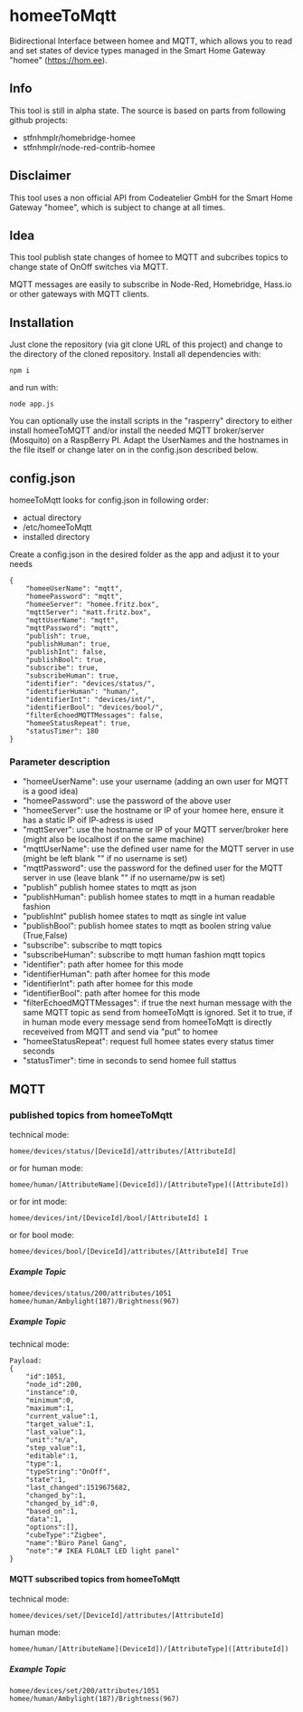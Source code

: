 # homeeToMqtt
Bidirectional Interface between homee and MQTT, which allows you to read and set states of device types managed in the Smart Home Gateway "homee" (https://hom.ee). 

## Info
This tool is still in alpha state.
The source is based on parts from following github projects:

* stfnhmplr/homebridge-homee
* stfnhmplr/node-red-contrib-homee

## Disclaimer
This tool uses a non official API from Codeatelier GmbH for the Smart Home Gateway "homee", which is subject to change at all times.

## Idea
This tool publish state changes of homee to MQTT and subcribes topics to change state of OnOff switches via MQTT.

MQTT messages are easily to subscribe in Node-Red, Homebridge, Hass.io or other gateways with MQTT clients.

## Installation
Just clone the repository (via git clone URL of this project) and change to the directory of the cloned repository.
Install all dependencies with:

    npm i

and run with:

    node app.js
    
You can optionally use the install scripts in the "rasperry" directory to either install homeeToMQTT and/or install the needed MQTT broker/server (Mosquito) on a RaspBerry PI. Adapt the UserNames and the hostnames in the file itself or change later on in the config.json described below.

## config.json
homeeToMqtt looks for config.json in following order:
 - actual directory
 - /etc/homeeToMqtt
 - installed directory

Create a config.json in the desired folder as the app and adjust it to your needs

    {
        "homeeUserName": "mqtt",
        "homeePassword": "mqtt",
        "homeeServer": "homee.fritz.box",
        "mqttServer": "matt.fritz.box",
        "mqttUserName": "mqtt",
        "mqttPassword": "mqtt",
        "publish": true,
        "publishHuman": true,        
        "publishInt": false,
        "publishBool": true,
        "subscribe": true,
        "subscribeHuman": true,
        "identifier": "devices/status/",
        "identifierHuman": "human/",
        "identifierInt": "devices/int/",
        "identifierBool": "devices/bool/",
        "filterEchoedMQTTMessages": false,
        "homeeStatusRepeat": true,
        "statusTimer": 180
    }

### Parameter description
- "homeeUserName": use your username (adding an own user for MQTT is a good idea)
- "homeePassword": use the password of the above user
- "homeeServer": use the hostname or IP of your homee here, ensure it has a static IP oif IP-adress is used
- "mqttServer": use the hostname or IP of your MQTT server/broker here (might also be localhost if on the same machine)
- "mqttUserName": use the defined user name for the MQTT server in use (might be left blank "" if no username is set)
- "mqttPassword": use the password for the defined user for the MQTT server in use (leave blank "" if no username/pw is set)
- "publish" publish homee states to mqtt as json
- "publishHuman": publish homee states to mqtt in a human readable fashion
- "publishInt" publish homee states to mqtt as single int value
- "publishBool": publish homee states to mqtt as boolen string value (True,False)
- "subscribe": subscribe to mqtt topics
- "subscribeHuman": subscribe to mqtt human fashion mqtt topics
- "identifier": path after homee for this mode
- "identifierHuman": path after homee for this mode
- "identifierInt": path after homee for this mode
- "identifierBool": path after homee for this mode
- "filterEchoedMQTTMessages": if true the next human message with the same MQTT topic as send from homeeToMqtt is ignored. Set it to true, if in human mode every message send from homeeToMqtt is directly receveived from MQTT and send via "put" to homee
- "homeeStatusRepeat": request full homee states every status timer seconds
- "statusTimer": time in seconds to send homee full stattus

## MQTT
### published topics from homeeToMqtt
technical mode:

    homee/devices/status/[DeviceId]/attributes/[AttributeId]
or for human mode:

    homee/human/[AttributeName](DeviceId])/[AttributeType]([AttributeId])
or for int mode:

    homee/devices/int/[DeviceId]/bool/[AttributeId] 1
or for bool mode:

    homee/devices/bool/[DeviceId]/attributes/[AttributeId] True
    

##### Example Topic
    homee/devices/status/200/attributes/1051
    homee/human/Ambylight(187)/Brightness(967)

##### Example Topic
technical mode:

    Payload:
    {
        "id":1051,
        "node_id":200,
        "instance":0,
        "minimum":0,
        "maximum":1,
        "current_value":1,
        "target_value":1,
        "last_value":1,
        "unit":"n/a",
        "step_value":1,
        "editable":1,
        "type":1,
        "typeString":"OnOff",
        "state":1,
        "last_changed":1519675682,
        "changed_by":1,
        "changed_by_id":0,
        "based_on":1,
        "data":1,
        "options":[],
        "cubeType":"Zigbee",
        "name":"Büro Panel Gang",
        "note":"# IKEA FLOALT LED light panel"
    }

#### MQTT subscribed topics from homeeToMqtt
technical mode:

    homee/devices/set/[DeviceId]/attributes/[AttributeId]
human mode:

    homee/human/[AttributeName](DeviceId])/[AttributeType]([AttributeId])

##### Example Topic
    homee/devices/set/200/attributes/1051
    homee/human/Ambylight(187)/Brightness(967)

